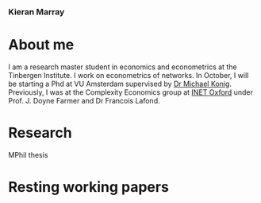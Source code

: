 ### Kieran Marray


# About me

I am a research master student in economics and econometrics at the Tinbergen Institute. I work on econometrics of networks. In October, I will be starting a Phd at VU Amsterdam supervised by [Dr Michael Konig](https://research.vu.nl/en/persons/michael-konig). Previously, I was at the Complexity Economics group at [INET Oxford](https://www.inet.ox.ac.uk/) under Prof. J. Doyne Farmer and Dr Francois Lafond. 

# Research

MPhil thesis

# Resting working papers


